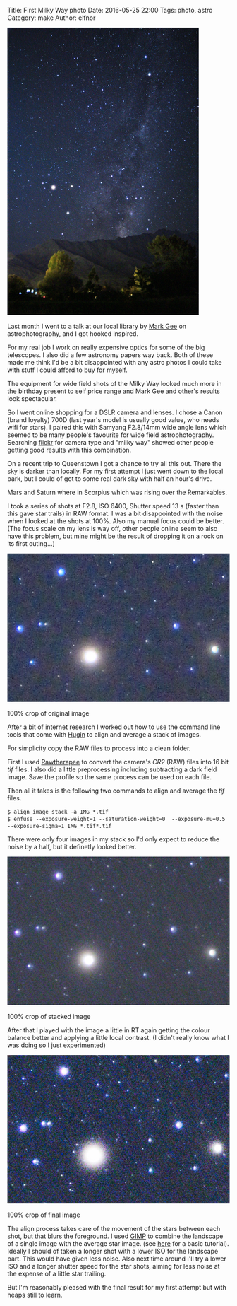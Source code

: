 Title: First Milky Way photo
Date: 2016-05-25 22:00
Tags: photo, astro
Category: make
Author: elfnor

![scopius over remarkables](/images/scopius_sml.png)


Last month I went to a talk at our local library by [Mark Gee](http://theartofnight.com/) on astrophotography, and I got <s>hooked</s> inspired. 

For my real job I work on really expensive optics for some of the big telescopes. I also did a few astronomy papers way back. Both of these made me think I'd be a bit disappointed with any astro photos I could take with stuff I could afford to buy for myself.

The equipment for wide field shots of the Milky Way looked much more in the birthday present to self price range and Mark Gee and other's results look spectacular.

So I went online shopping for a DSLR camera and lenses. I chose a Canon (brand loyalty) 700D (last year's model is usually good value, who needs wifi for stars).  I paired this with Samyang F2.8/14mm wide angle lens which seemed to be many people's favourite for wide field astrophotography. Searching [flickr](https://www.flickr.com/search/?q=milky+way&cm=canon%2Feos_700d) for camera type and "milky way" showed other people getting good results with this combination. 

On a recent trip to Queenstown I got a chance to try all this out. There the sky is darker than locally. For my first attempt I just went down to the local park, but I could of got to some real dark sky with half an hour's drive.










Mars and Saturn where in Scorpius which was rising over the Remarkables. 

I took a series of shots at F2.8, ISO 6400, Shutter speed 13 s (faster than this gave star trails) in RAW format. I was a bit disappointed with the noise when I looked at the shots at 100%. Also my manual focus could be better. (The focus scale on my lens is way off, other people online seem to also have this problem, but mine might be the result of dropping it on a rock on its first outing...)

![100% jpg](/images/astro_crop_100.JPG)

100% crop of original image

After a bit of internet research I worked out how to use the command line tools that come with [Hugin](http://hugin.sourceforge.net/) to align and average a stack of images.

For simplicity copy the RAW files to process into a clean folder.

First I used [Rawtherapee](http://rawtherapee.com/blog/features) to convert the camera's *CR2* (RAW) files into 16 bit *tif* files. I also did a little preprocessing including subtracting a dark field image. Save the profile so the same process can be used on each file.

Then all it takes is the following two commands to align and average the *tif* files.

```
$ align_image_stack -a IMG_*.tif
$ enfuse --exposure-weight=1 --saturation-weight=0  --exposure-mu=0.5 --exposure-sigma=1 IMG_*.tif*.tif
```

There were only four images in my stack so I'd only expect to reduce the noise by a half, but it definetly looked better.

![100% jpg](/images/astro_crop_100_mean.JPG)

100% crop of stacked image

After that I played with the image a little in RT again getting the colour balance better and applying a little local contrast. (I didn't really know what I was doing so I just experimented)

![100% jpg](/images/astro_crop_100_final.JPG)

100% crop of final image

The align process takes care of the movement of the stars between each shot, but that blurs the foreground. I used [GIMP](https://www.gimp.org/) to combine the landscape of a single image with the average star image. (see [here](https://www.gimp.org/tutorials/Layer_Masks/) for a basic tutorial). Ideally I should of taken a longer shot with a lower ISO for the landscape part. This would have given less noise. Also next time around I'll try a lower ISO and a longer shutter speed for the star shots, aiming for less noise at the expense of a little star trailing.

But I'm reasonably pleased with the final result for my first attempt but with heaps still to learn.






